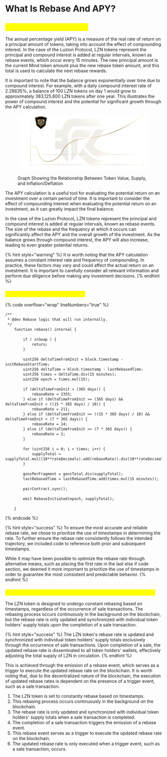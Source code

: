 # What Is Rebase And APY?

## <mark style="color:yellow;">What Is Rebase And APY?</mark>

The annual percentage yield (APY) is a measure of the real rate of return on a principal amount of tokens, taking into account the effect of compounding interest. In the case of the Luzion Protocol, LZN tokens represent the principal and compound interest is added at regular intervals, known as rebase events, which occur every 15 minutes. The new principal amount is the current Mind token amount plus the new rebase token amount, and this total is used to calculate the next rebase rewards.

It is important to note that the balance grows exponentially over time due to compound interest. For example, with a daily compound interest rate of 2.28635%, a balance of 100 LZN tokens on day 1 would grow to approximately 383,125.800 LZN tokens after one year. This illustrates the power of compound interest and the potential for significant growth through the APY calculation.

<figure><img src="../.gitbook/assets/RebaseTimeLine-1.png" alt=""><figcaption><p>Graph Showing the Relationship Between Token Value, Supply, and Inflation/Deflation</p></figcaption></figure>

The APY calculation is a useful tool for evaluating the potential return on an investment over a certain period of time. It is important to consider the effect of compounding interest when evaluating the potential return on an investment, as it can greatly impact the final balance.

In the case of the Luzion Protocol, LZN tokens represent the principal and compound interest is added at regular intervals, known as rebase events. The size of the rebase and the frequency at which it occurs can significantly affect the APY and the overall growth of the investment. As the balance grows through compound interest, the APY will also increase, leading to even greater potential returns.

{% hint style="warning" %}
It is worth noting that the APY calculation assumes a constant interest rate and frequency of compounding. In practice, these factors may vary and could affect the actual return on an investment. It is important to carefully consider all relevant information and perform due diligence before making any investment decisions.
{% endhint %}

### <mark style="color:yellow;">Rebase Rate Logic Code Section</mark>

{% code overflow="wrap" lineNumbers="true" %}
```solidity
/**
 * @dev Rebase logic that will run internally.
 */
    function rebase() internal {
        
        if ( inSwap ) {
            return;
        }

        uint256 deltaTimeFromInit = block.timestamp - initRebaseStartTime;
        uint256 deltaTime = block.timestamp - lastRebasedTime;
        uint256 times = deltaTime.div(15 minutes);
        uint256 epoch = times.mul(15);

        if (deltaTimeFromInit < (365 days)) {
            rebaseRate = 2355;
        } else if (deltaTimeFromInit >= (365 days) && deltaTimeFromInit < ((15 * 365 days) / 10)) {
            rebaseRate = 211;
        } else if (deltaTimeFromInit >= ((15 * 365 days) / 10) && deltaTimeFromInit < (7 * 365 days)) {
            rebaseRate = 14;
        } else if (deltaTimeFromInit >= (7 * 365 days)) {
            rebaseRate = 2;
        }

        for (uint256 i = 0; i < times; i++) {
            supplyTotal = supplyTotal.mul((10**rateDecimals).add(rebaseRate)).div(10**rateDecimals);
        }

        gonsPerFragment = gonsTotal.div(supplyTotal);
        lastRebasedTime = lastRebasedTime.add(times.mul(15 minutes));

        pairContract.sync();

        emit RebaseInitiated(epoch, supplyTotal);
        
    }
```
{% endcode %}

{% hint style="success" %}
To ensure the most accurate and reliable rebase rate, we chose to prioritize the use of timestamps in determining the rate. To further ensure the rebase rate consistently follows the intended trajectory, we included code to reference both prior and subsequent timestamps.&#x20;

While it may have been possible to optimize the rebase rate through alternative means, such as placing the first rate in the last else if code section, we deemed it more important to prioritize the use of timestamps in order to guarantee the most consistent and predictable behavior.
{% endhint %}

### <mark style="color:yellow;">Explanation of Factors Affecting LZN Token Rebasing Timing</mark>

The LZN token is designed to undergo constant rebasing based on timestamps, regardless of the occurrence of sale transactions. The rebasing process occurs continuously in the background on the blockchain, but the rebase rate is only updated and synchronized with individual token holders' supply totals upon the completion of a sale transaction.&#x20;

{% hint style="success" %}
The LZN token's rebase rate is updated and synchronized with individual token holders' supply totals exclusively through the occurrence of sale transactions. Upon completion of a sale, the updated rebase rate is disseminated to all token holders' wallets, effectively adjusting the total supply of LZN in circulation.
{% endhint %}

This is achieved through the emission of a rebase event, which serves as a trigger to execute the updated rebase rate on the blockchain. It is worth noting that, due to the decentralized nature of the blockchain, the execution of updated rebase rates is dependent on the presence of a trigger event, such as a sale transaction.

1. The LZN token is set to constantly rebase based on timestamps.
2. This rebasing process occurs continuously in the background on the blockchain.
3. The rebase rate is only updated and synchronized with individual token holders' supply totals when a sale transaction is completed.
4. The completion of a sale transaction triggers the emission of a rebase event.
5. This rebase event serves as a trigger to execute the updated rebase rate on the blockchain.
6. The updated rebase rate is only executed when a trigger event, such as a sale transaction, occurs.
